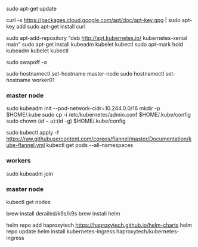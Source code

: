 sudo apt-get update

curl -s https://packages.cloud.google.com/apt/doc/apt-key.gpg | sudo apt-key add
sudo apt-get install curl

sudo apt-add-repository "deb http://apt.kubernetes.io/ kubernetes-xenial main"
sudo apt-get install kubeadm kubelet kubectl
sudo apt-mark hold kubeadm kubelet kubectl

sudo swapoff –a

sudo hostnamectl set-hostname master-node
sudo hostnamectl set-hostname worker01


### master node
sudo kubeadm init --pod-network-cidr=10.244.0.0/16
mkdir -p $HOME/.kube
sudo cp -i /etc/kubernetes/admin.conf $HOME/.kube/config
sudo chown $(id -u):$(id -g) $HOME/.kube/config

sudo kubectl apply -f https://raw.githubusercontent.com/coreos/flannel/master/Documentation/kube-flannel.yml
kubectl get pods --all-namespaces


### workers
sudo kubeadm join


### master node
kubectl get nodes

brew install derailed/k9s/k9s 
brew install helm

helm repo add haproxytech https://haproxytech.github.io/helm-charts
helm repo update
helm install kubernetes-ingress haproxytech/kubernetes-ingress